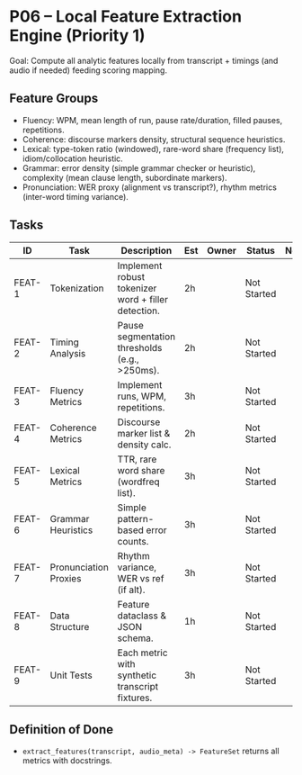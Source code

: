 # P06 – Local Feature Extraction Engine (Priority 1)

Goal: Compute all analytic features locally from transcript + timings (and audio if needed) feeding scoring mapping.

## Feature Groups
- Fluency: WPM, mean length of run, pause rate/duration, filled pauses, repetitions.
- Coherence: discourse markers density, structural sequence heuristics.
- Lexical: type-token ratio (windowed), rare-word share (frequency list), idiom/collocation heuristic.
- Grammar: error density (simple grammar checker or heuristic), complexity (mean clause length, subordinate markers).
- Pronunciation: WER proxy (alignment vs transcript?), rhythm metrics (inter-word timing variance).

## Tasks
| ID | Task | Description | Est | Owner | Status | Notes |
|----|------|-------------|-----|-------|--------|-------|
| FEAT-1 | Tokenization | Implement robust tokenizer word + filler detection. | 2h |  | Not Started | |
| FEAT-2 | Timing Analysis | Pause segmentation thresholds (e.g., >250ms). | 2h |  | Not Started | |
| FEAT-3 | Fluency Metrics | Implement runs, WPM, repetitions. | 3h |  | Not Started | |
| FEAT-4 | Coherence Metrics | Discourse marker list & density calc. | 2h |  | Not Started | |
| FEAT-5 | Lexical Metrics | TTR, rare word share (wordfreq list). | 3h |  | Not Started | |
| FEAT-6 | Grammar Heuristics | Simple pattern-based error counts. | 3h |  | Not Started | |
| FEAT-7 | Pronunciation Proxies | Rhythm variance, WER vs ref (if alt). | 3h |  | Not Started | |
| FEAT-8 | Data Structure | Feature dataclass & JSON schema. | 1h |  | Not Started | |
| FEAT-9 | Unit Tests | Each metric with synthetic transcript fixtures. | 3h |  | Not Started | |

## Definition of Done
- `extract_features(transcript, audio_meta) -> FeatureSet` returns all metrics with docstrings.
